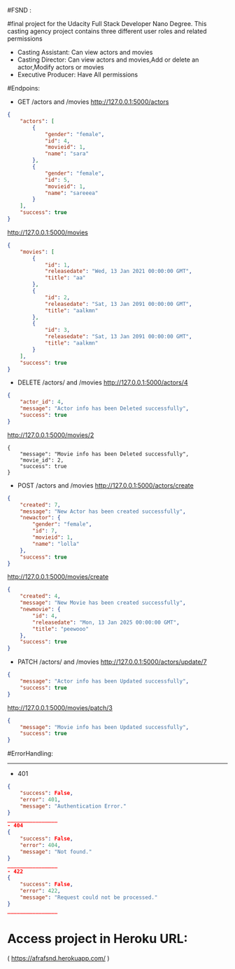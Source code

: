 #FSND :


#final project for the Udacity Full Stack Developer Nano Degree.
 This casting agency project contains three different user roles and related permissions	
- Casting Assistant: Can view actors and movies
- Casting Director:	Can view actors and movies,Add or delete an actor,Modify actors or movies
- Executive Producer: Have All permissions

#Endpoins:
- GET /actors and /movies
http://127.0.0.1:5000/actors 
```json
{
    "actors": [
        {
            "gender": "female",
            "id": 4,
            "movieid": 1,
            "name": "sara"
        },
        {
            "gender": "female",
            "id": 5,
            "movieid": 1,
            "name": "sareeea"
        }
    ],
    "success": true
}
```
http://127.0.0.1:5000/movies
```json
{
    "movies": [
        {
            "id": 1,
            "releasedate": "Wed, 13 Jan 2021 00:00:00 GMT",
            "title": "aa"
        },
        {
            "id": 2,
            "releasedate": "Sat, 13 Jan 2091 00:00:00 GMT",
            "title": "aalkmn"
        },
        {
            "id": 3,
            "releasedate": "Sat, 13 Jan 2091 00:00:00 GMT",
            "title": "aalkmn"
        }
    ],
    "success": true
}
```
- DELETE /actors/ and /movies
http://127.0.0.1:5000/actors/4
```json
{
    "actor_id": 4,
    "message": "Actor info has been Deleted successfully",
    "success": true
}
```
http://127.0.0.1:5000/movies/2
```
{
    "message": "Movie info has been Deleted successfully",
    "movie_id": 2,
    "success": true
}
```
- POST /actors and /movies
http://127.0.0.1:5000/actors/create
```json
{
    "created": 7,
    "message": "New Actor has been created successfully",
    "newactor": {
        "gender": "female",
        "id": 7,
        "movieid": 1,
        "name": "lolla"
    },
    "success": true
}
```
http://127.0.0.1:5000/movies/create
```json
{
    "created": 4,
    "message": "New Movie has been created successfully",
    "newmovie": {
        "id": 4,
        "releasedate": "Mon, 13 Jan 2025 00:00:00 GMT",
        "title": "peewooo"
    },
    "success": true
}
```
- PATCH /actors/ and /movies
http://127.0.0.1:5000/actors/update/7
```json
{
    "message": "Actor info has been Updated successfully",
    "success": true
}
```
http://127.0.0.1:5000/movies/patch/3
```json
{
    "message": "Movie info has been Updated successfully",
    "success": true
}
```
#ErrorHandling:
________________
- 401
```json
{
	"success": False,
	"error": 401,
	"message": "Authentication Error."
}
________________
- 404
{
	"success": False,
    "error": 404,
    "message": "Not found."
}
________________
- 422
{
	"success": False,
    "error": 422,
    "message": "Request could not be processed."
}
________________
```

# Access project in Heroku URL:
( https://afrafsnd.herokuapp.com/ )

